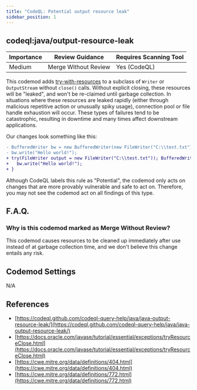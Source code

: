 ```yaml
---
title: "CodeQL: Potential output resource leak"
sidebar_position: 1
---
```


## codeql:java/output-resource-leak

| Importance | Review Guidance      | Requires Scanning Tool |
|------------|----------------------|------------------------|
| Medium     | Merge Without Review | Yes (CodeQL)           |

This codemod adds [try-with-resources](https://docs.oracle.com/javase/tutorial/essential/exceptions/tryResourceClose.html) to a subclass of `Writer` or `OutputStream` without `close()` calls. Without explicit closing, these resources will be "leaked", and won't be re-claimed until garbage collection.  In situations where these resources are leaked rapidly (either through malicious repetitive action or unusually spiky usage), connection pool or file handle exhaustion will occur. These types of failures tend to be catastrophic, resulting in downtime and many times affect downstream applications.

Our changes look something like this:

```diff
- BufferedWriter bw = new BufferedWriter(new FileWriter("C:\\test.txt"));
- bw.write("Hello world!");
+ try(FileWriter output = new FileWriter("C:\\test.txt")); BufferedWriter bw = new BufferedWriter(output)){ 
+   bw.write("Hello world!");
+ }
```

Although CodeQL labels this rule as "Potential", the codemod only acts on changes that are more provably vulnerable and safe to act on. Therefore, you may not see the codemod act on all findings of this type. 

## F.A.Q.

### Why is this codemod marked as Merge Without Review?

This codemod causes resources to be cleaned up immediately after use instead of at garbage collection time, and we don't believe this change entails any risk.  

## Codemod Settings

N/A

## References
* [https://codeql.github.com/codeql-query-help/java/java-output-resource-leak/](https://codeql.github.com/codeql-query-help/java/java-output-resource-leak/)
* [https://docs.oracle.com/javase/tutorial/essential/exceptions/tryResourceClose.html](https://docs.oracle.com/javase/tutorial/essential/exceptions/tryResourceClose.html)
* [https://cwe.mitre.org/data/definitions/404.html](https://cwe.mitre.org/data/definitions/404.html)
* [https://cwe.mitre.org/data/definitions/772.html](https://cwe.mitre.org/data/definitions/772.html)
